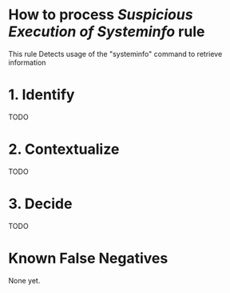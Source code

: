 # How to process *Suspicious Execution of Systeminfo* rule
This rule Detects usage of the "systeminfo" command to retrieve information

# 1. Identify
TODO

# 2. Contextualize
TODO

# 3. Decide
TODO

# Known False Negatives
None yet.
